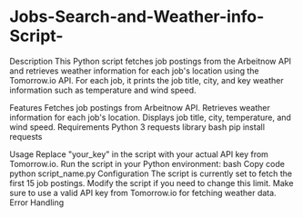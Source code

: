 # Jobs-Search-and-Weather-info-Script-
Description
This Python script fetches job postings from the Arbeitnow API and retrieves weather information for each job's location using the Tomorrow.io API. For each job, it prints the job title, city, and key weather information such as temperature and wind speed.

Features
Fetches job postings from Arbeitnow API.
Retrieves weather information for each job's location.
Displays job title, city, temperature, and wind speed.
Requirements
Python 3
requests library
bash
pip install requests

Usage
Replace "your_key" in the script with your actual API key from Tomorrow.io.
Run the script in your Python environment:
bash
Copy code
python script_name.py
Configuration
The script is currently set to fetch the first 15 job postings. Modify the script if you need to change this limit.
Make sure to use a valid API key from Tomorrow.io for fetching weather data.
Error Handling
